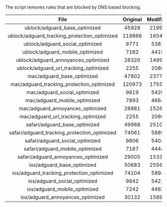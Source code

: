 The script removes rules that are blocked by DNS based blocking.


| File | Original | Modified |
|:----:|:-----:|:-----:|
| ublock/adguard_base_optimized | 45928 | 21991 |
| ublock/adguard_tracking_protection_optimized | 119866 | 16544 |
| ublock/adguard_social_optimized | 9771 | 5381 |
| ublock/adguard_mobile_optimized | 7162 | 4419 |
| ublock/adguard_annoyances_optimized | 28320 | 14994 |
| ublock/adguard_url_tracking_optimized | 2255 | 2080 |
| mac/adguard_base_optimized | 47802 | 23772 |
| mac/adguard_tracking_protection_optimized | 120973 | 17553 |
| mac/adguard_social_optimized | 9819 | 5420 |
| mac/adguard_mobile_optimized | 7893 | 4664 |
| mac/adguard_annoyances_optimized | 28881 | 15262 |
| mac/adguard_url_tracking_optimized | 2255 | 2080 |
| safari/adguard_base_optimized | 49988 | 25103 |
| safari/adguard_tracking_protection_optimized | 74061 | 5889 |
| safari/adguard_social_optimized | 9806 | 5404 |
| safari/adguard_mobile_optimized | 7187 | 4444 |
| safari/adguard_annoyances_optimized | 29005 | 15335 |
| ios/adguard_base_optimized | 50683 | 25567 |
| ios/adguard_tracking_protection_optimized | 74104 | 5894 |
| ios/adguard_social_optimized | 9842 | 5421 |
| ios/adguard_mobile_optimized | 7242 | 4483 |
| ios/adguard_annoyances_optimized | 30132 | 15894 |